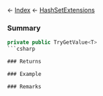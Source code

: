 ← [Index](Api-Index) ← [HashSetExtensions](System.Collections.Generic.HashSetExtensions)

### Summary

```csharp
private public TryGetValue<T>
```csharp

### Returns

### Example

### Remarks

